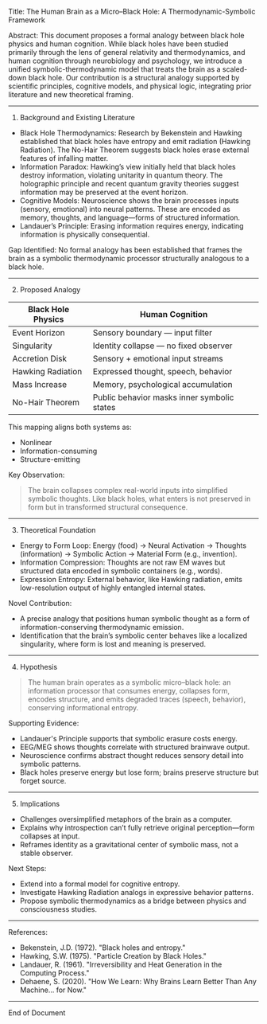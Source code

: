 Title: The Human Brain as a Micro–Black Hole: A Thermodynamic-Symbolic Framework

Abstract:
This document proposes a formal analogy between black hole physics and human cognition. While black holes have been studied primarily through the lens of general relativity and thermodynamics, and human cognition through neurobiology and psychology, we introduce a unified symbolic-thermodynamic model that treats the brain as a scaled-down black hole. Our contribution is a structural analogy supported by scientific principles, cognitive models, and physical logic, integrating prior literature and new theoretical framing.

---

1. Background and Existing Literature
- Black Hole Thermodynamics: Research by Bekenstein and Hawking established that black holes have entropy and emit radiation (Hawking Radiation). The No-Hair Theorem suggests black holes erase external features of infalling matter.
- Information Paradox: Hawking’s view initially held that black holes destroy information, violating unitarity in quantum theory. The holographic principle and recent quantum gravity theories suggest information may be preserved at the event horizon.
- Cognitive Models: Neuroscience shows the brain processes inputs (sensory, emotional) into neural patterns. These are encoded as memory, thoughts, and language—forms of structured information.
- Landauer’s Principle: Erasing information requires energy, indicating information is physically consequential.

Gap Identified: No formal analogy has been established that frames the brain as a symbolic thermodynamic processor structurally analogous to a black hole.

---

2. Proposed Analogy

| Black Hole Physics         | Human Cognition                               |
|----------------------------|-----------------------------------------------|
| Event Horizon              | Sensory boundary — input filter               |
| Singularity                | Identity collapse — no fixed observer         |
| Accretion Disk             | Sensory + emotional input streams             |
| Hawking Radiation          | Expressed thought, speech, behavior           |
| Mass Increase              | Memory, psychological accumulation            |
| No-Hair Theorem            | Public behavior masks inner symbolic states   |

This mapping aligns both systems as:
- Nonlinear
- Information-consuming
- Structure-emitting

Key Observation:
> The brain collapses complex real-world inputs into simplified symbolic thoughts. Like black holes, what enters is not preserved in form but in transformed structural consequence.

---

3. Theoretical Foundation
- Energy to Form Loop: Energy (food) → Neural Activation → Thoughts (information) → Symbolic Action → Material Form (e.g., invention).
- Information Compression: Thoughts are not raw EM waves but structured data encoded in symbolic containers (e.g., words).
- Expression Entropy: External behavior, like Hawking radiation, emits low-resolution output of highly entangled internal states.

Novel Contribution:
- A precise analogy that positions human symbolic thought as a form of information-conserving thermodynamic emission.
- Identification that the brain’s symbolic center behaves like a localized singularity, where form is lost and meaning is preserved.

---

4. Hypothesis
> The human brain operates as a symbolic micro–black hole: an information processor that consumes energy, collapses form, encodes structure, and emits degraded traces (speech, behavior), conserving informational entropy.

Supporting Evidence:
- Landauer's Principle supports that symbolic erasure costs energy.
- EEG/MEG shows thoughts correlate with structured brainwave output.
- Neuroscience confirms abstract thought reduces sensory detail into symbolic patterns.
- Black holes preserve energy but lose form; brains preserve structure but forget source.

---

5. Implications
- Challenges oversimplified metaphors of the brain as a computer.
- Explains why introspection can’t fully retrieve original perception—form collapses at input.
- Reframes identity as a gravitational center of symbolic mass, not a stable observer.

Next Steps:
- Extend into a formal model for cognitive entropy.
- Investigate Hawking Radiation analogs in expressive behavior patterns.
- Propose symbolic thermodynamics as a bridge between physics and consciousness studies.

---

References:
- Bekenstein, J.D. (1972). "Black holes and entropy."
- Hawking, S.W. (1975). "Particle Creation by Black Holes."
- Landauer, R. (1961). "Irreversibility and Heat Generation in the Computing Process."
- Dehaene, S. (2020). "How We Learn: Why Brains Learn Better Than Any Machine... for Now."

---

End of Document
